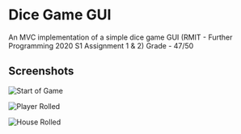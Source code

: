 # Dice Game GUI
An MVC implementation of a simple dice game GUI (RMIT - Further Programming 2020 S1 Assignment 1 &amp; 2)
Grade - 47/50

## Screenshots
![Start of Game](https://i1.lensdump.com/i/jful69.png)

![Player Rolled](https://i1.lensdump.com/i/jfDoFc.png)

![House Rolled](https://i1.lensdump.com/i/jfNb9Q.png)
